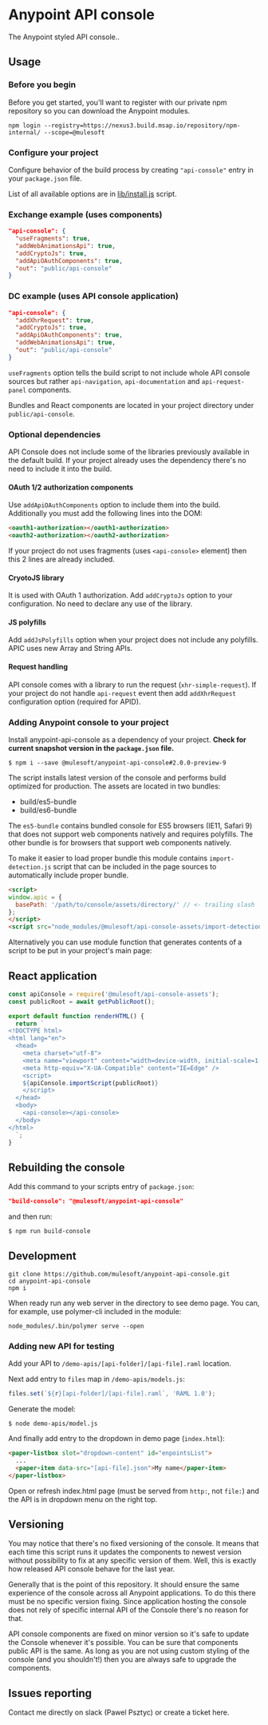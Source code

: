 # Anypoint API console

The Anypoint styled API console..

## Usage

### Before you begin

Before you get started, you'll want to register with our private npm repository so you can download the Anypoint modules.

```
npm login --registry=https://nexus3.build.msap.io/repository/npm-internal/ --scope=@mulesoft
```

### Configure your project

Configure behavior of the build process by creating `"api-console"` entry in your `package.json` file.

List of all available options are in [lib/install.js](lib/install.js#L135) script.

### Exchange example (uses components)

```json
"api-console": {
  "useFragments": true,
  "addWebAnimationsApi": true,
  "addCryptoJs": true,
  "addApiOAuthComponents": true,
  "out": "public/api-console"
}
```

### DC example (uses API console application)

```json
"api-console": {
  "addXhrRequest": true,
  "addCryptoJs": true,
  "addApiOAuthComponents": true,
  "addWebAnimationsApi": true,
  "out": "public/api-console"
}
```

`useFragments` option tells the build script to not include whole API console
sources but rather `api-navigation`, `api-documentation` and `api-request-panel`
components.

Bundles and React components are located in your project directory under `public/api-console`.

### Optional dependencies

API Console does not include some of the libraries previously available in the default build. If your project already uses the dependency there's no need to include it into the build.

#### OAuth 1/2 authorization components

Use `addApiOAuthComponents` option to include them into the build.
Additionally you must add the following lines into the DOM:

```html
<oauth1-authorization></oauth1-authorization>
<oauth2-authorization></oauth2-authorization>
```

If your project do not uses fragments (uses `<api-console>` element) then this 2 lines are already included.

#### CryotoJS library

It is used with OAuth 1 authorization. Add `addCryptoJs` option to your configuration. No need to declare any use of the library.

#### JS polyfills

Add `addJsPolyfills` option when your project does not include any polyfills. APIC uses new Array and String APIs.

#### Request handling

API console comes with a library to run the request (`xhr-simple-request`). If your project do not handle `api-request` event then add `addXhrRequest` configuration option (required for APID).

### Adding Anypoint console to your project

Install anypoint-api-console as a dependency of your project. __Check for current snapshot version in the `package.json` file.__

```
$ npm i --save @mulesoft/anypoint-api-console#2.0.0-preview-9
```

The script installs latest version of the console and performs build optimized for production.
The assets are located in two bundles:

- build/es5-bundle
- build/es6-bundle

The `es5-bundle` contains bundled console for ES5 browsers (IE11, Safari 9)
that does not support web components natively and requires polyfills.
The other bundle is for browsers that support web components natively.

To make it easier to load proper bundle this module contains `import-detection.js`
script that can be included in the page sources to automatically include
proper bundle.

```html
<script>
window.apic = {
  basePath: '/path/to/console/assets/directory/' // <- trailing slash
};
</script>
<script src="node_modules/@mulesoft/api-console-assets/import-detection.js"></script>
```

Alternatively you can use module function that generates contents of a script
to be put in your project's main page:

## React application

```js
const apiConsole = require('@mulesoft/api-console-assets');
const publicRoot = await getPublicRoot();

export default function renderHTML() {
  return `
<!DOCTYPE html>
<html lang="en">
  <head>
    <meta charset="utf-8">
    <meta name="viewport" content="width=device-width, initial-scale=1.0">
    <meta http-equiv="X-UA-Compatible" content="IE=Edge" />
    <script>
    ${apiConsole.importScript(publicRoot)}
    </script>
  </head>
  <body>
    <api-console></api-console>
  </body>
</html>
  `;
}
```

## Rebuilding the console

Add this command to your scripts entry of `package.json`:

```json
"build-console": "@mulesoft/anypoint-api-console"
```

and then run:

```
$ npm run build-console
```

## Development

```
git clone https://github.com/mulesoft/anypoint-api-console.git
cd anypoint-api-console
npm i
```

When ready run any web server in the directory to see demo page. You can, for example, use polymer-cli included in the module:

```
node_modules/.bin/polymer serve --open
```

### Adding new API for testing

Add your API to `/demo-apis/[api-folder]/[api-file].raml` location.

Next add entry to `files` map in `/demo-apis/models.js`:

```javascript
files.set(`${r}[api-folder]/[api-file].raml`, 'RAML 1.0');
```

Generate the model:

```
$ node demo-apis/model.js
```

And finally add entry to the dropdown in demo page (`index.html`):

```html
<paper-listbox slot="dropdown-content" id="enpointsList">
  ...
  <paper-item data-src="[api-file].json">My name</paper-item>
</paper-listbox>
```

Open or refresh index.html page (must be served from `http:`, not `file:`)
and the API is in dropdown menu on the right top.

## Versioning

You may notice that there's no fixed versioning of the console. It means that
each time this script runs it updates the components to newest version without
possibility to fix at any specific version of them. Well, this is exactly how released
API console behave for the last year.

Generally that is the point of this repository. It should ensure the same experience
of the console across all Anypoint applications. To do this there must be no specific
version fixing. Since application hosting the console does not rely of specific internal
API of the Console there's no reason for that.

API console components are fixed on minor version so it's safe to update the Console
whenever it's possible. You can be sure that components public API is the same. As long
as you are not using custom styling of the console (and you shouldn't!) then
you are always safe to upgrade the components.

## Issues reporting

Contact me directly on slack (Pawel Psztyc) or create a ticket here.
